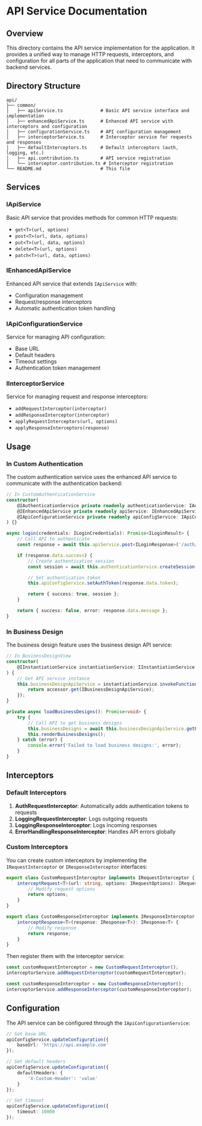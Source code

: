 # API Service Documentation

## Overview

This directory contains the API service implementation for the application. It provides a unified way to manage HTTP requests, interceptors, and configuration for all parts of the application that need to communicate with backend services.

## Directory Structure

```
api/
├── common/
│   ├── apiService.ts              # Basic API service interface and implementation
│   ├── enhancedApiService.ts      # Enhanced API service with interceptors and configuration
│   ├── configurationService.ts    # API configuration management
│   ├── interceptorService.ts      # Interceptor service for requests and responses
│   ├── defaultInterceptors.ts     # Default interceptors (auth, logging, etc.)
│   ├── api.contribution.ts        # API service registration
│   └── interceptor.contribution.ts # Interceptor registration
└── README.md                      # This file
```

## Services

### IApiService

Basic API service that provides methods for common HTTP requests:
- `get<T>(url, options)`
- `post<T>(url, data, options)`
- `put<T>(url, data, options)`
- `delete<T>(url, options)`
- `patch<T>(url, data, options)`

### IEnhancedApiService

Enhanced API service that extends `IApiService` with:
- Configuration management
- Request/response interceptors
- Automatic authentication token handling

### IApiConfigurationService

Service for managing API configuration:
- Base URL
- Default headers
- Timeout settings
- Authentication token management

### IInterceptorService

Service for managing request and response interceptors:
- `addRequestInterceptor(interceptor)`
- `addResponseInterceptor(interceptor)`
- `applyRequestInterceptors(url, options)`
- `applyResponseInterceptors(response)`

## Usage

### In Custom Authentication

The custom authentication service uses the enhanced API service to communicate with the authentication backend:

```typescript
// In CustomAuthenticationService
constructor(
    @IAuthenticationService private readonly authenticationService: IAuthenticationService,
    @IEnhancedApiService private readonly apiService: IEnhancedApiService,
    @IApiConfigurationService private readonly apiConfigService: IApiConfigurationService
) {}

async login(credentials: ILoginCredentials): Promise<ILoginResult> {
    // Call API to authenticate
    const response = await this.apiService.post<ILoginResponse>('/auth/login', credentials);

    if (response.data.success) {
        // Create authentication session
        const session = await this.authenticationService.createSession('custom-auth-provider', []);

        // Set authentication token
        this.apiConfigService.setAuthToken(response.data.token);

        return { success: true, session };
    }

    return { success: false, error: response.data.message };
}
```

### In Business Design

The business design feature uses the business design API service:

```typescript
// In BusinessDesignView
constructor(
    @IInstantiationService instantiationService: IInstantiationService
) {
    // Get API service instance
    this.businessDesignApiService = instantiationService.invokeFunction((accessor) => {
        return accessor.get(IBusinessDesignApiService);
    });
}

private async loadBusinessDesigns(): Promise<void> {
    try {
        // Call API to get business designs
        this.businessDesigns = await this.businessDesignApiService.getBusinessDesigns();
        this.renderBusinessDesigns();
    } catch (error) {
        console.error('Failed to load business designs:', error);
    }
}
```

## Interceptors

### Default Interceptors

1. **AuthRequestInterceptor**: Automatically adds authentication tokens to requests
2. **LoggingRequestInterceptor**: Logs outgoing requests
3. **LoggingResponseInterceptor**: Logs incoming responses
4. **ErrorHandlingResponseInterceptor**: Handles API errors globally

### Custom Interceptors

You can create custom interceptors by implementing the `IRequestInterceptor` or `IResponseInterceptor` interfaces:

```typescript
export class CustomRequestInterceptor implements IRequestInterceptor {
    interceptRequest<T>(url: string, options: IRequestOptions): IRequestOptions {
        // Modify request options
        return options;
    }
}

export class CustomResponseInterceptor implements IResponseInterceptor {
    interceptResponse<T>(response: IResponse<T>): IResponse<T> {
        // Modify response
        return response;
    }
}
```

Then register them with the interceptor service:

```typescript
const customRequestInterceptor = new CustomRequestInterceptor();
interceptorService.addRequestInterceptor(customRequestInterceptor);

const customResponseInterceptor = new CustomResponseInterceptor();
interceptorService.addResponseInterceptor(customResponseInterceptor);
```

## Configuration

The API service can be configured through the `IApiConfigurationService`:

```typescript
// Set base URL
apiConfigService.updateConfiguration({
    baseUrl: 'https://api.example.com'
});

// Set default headers
apiConfigService.updateConfiguration({
    defaultHeaders: {
        'X-Custom-Header': 'value'
    }
});

// Set timeout
apiConfigService.updateConfiguration({
    timeout: 10000
});
